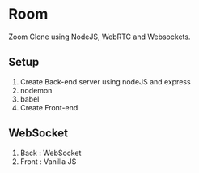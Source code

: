 # Room

Zoom Clone using NodeJS, WebRTC and Websockets.

## Setup

1. Create Back-end server using nodeJS and express
2. nodemon
3. babel
4. Create Front-end

## WebSocket

1. Back : WebSocket
2. Front : Vanilla JS
